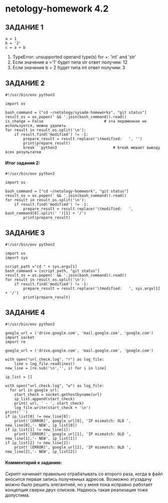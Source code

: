 # netology-homework 4.2


## ЗАДАНИЕ 1

```python3
a = 1
b = '2'
c = a + b
```
1. TypeError: unsupported operand type(s) for +: 'int' and 'str' 
2. Если значение  a ='1' будет типа str ответ получим: 12
3. Если значение  b = 2 будет типа int ответ получим: 3

## ЗАДАНИЕ 2

```python3
#!/usr/bin/env python3

import os

bash_command = ["cd ~/netology/sysadm-homeworks", "git status"]
result_os = os.popen(' && '.join(bash_command)).read()
is_change = False							# эта переменная не используется, можно удалить
for result in result_os.split('\n'):
    if result.find('modified') != -1:
        prepare_result = result.replace('\tmodified:   ', '')
        print(prepare_result)
        break```python3							# break мешает выводу всех результатов 
```
#### Итог задания 2:

```python3
#!/usr/bin/env python3

import os

bash_command = ["cd ~/netology-homework", "git status"]
result_os = os.popen(' && '.join(bash_command)).read()
for result in result_os.split('\n'):
    if result.find('modified') != -1:
        prepare_result = result.replace('\tmodified:   ', bash_command[0].split(' ')[1] + '/')
        print(prepare_result)
```

## ЗАДАНИЕ 3

```python3
#!/usr/bin/env python3

import os
import sys

script_path ="cd " + sys.argv[1]
bash_command = [script_path, "git status"]
result_os = os.popen(' && '.join(bash_command)).read()
for result in result_os.split('\n'):
    if result.find('modified') != -1:
        prepare_result = result.replace('\tmodified:   ', sys.argv[1] + '/')
        print(prepare_result)
```

## ЗАДАНИЕ 4

```python3
#!/usr/bin/env python3

google_url = ('drive.google.com', 'mail.google.com', 'google.com')
import socket
import re

google_url = ('drive.google.com', 'mail.google.com', 'google.com')

with open("url_check.log", "r") as log_file:
    line = log_file.readlines()
new_line = [re.sub('\n','', i) for i in line]

ip_list = []

with open("url_check.log", "w") as log_file:
  for url in google_url:
    start_check = socket.gethostbyname(url)
    ip_list.append(start_check)
    print( url, ' - ', start_check)
    log_file.write(start_check + '\n')
print(' ')
if ip_list[0] != new_line[0]: 
    print('[ERROR]', google_url[0], 'IP mismatch: OLD ', new_line[0],'- NEW', ip_list[0])
if ip_list[1] != new_line[1]: 
    print('[ERROR]', google_url[1], 'IP mismatch: OLD ', new_line[1],'- NEW', ip_list[1])
if ip_list[2] != new_line[2]: 
    print('[ERROR]', google_url[2], 'IP mismatch: OLD ', new_line[2],'- NEW', ip_list[2])
```
#### Комментарий к заданию:
Скрипт начинает правильно отрабатывать со второго раза, когда в файл вносится первая запись полученных адресов. Возможно этузадачу можно было решить элегантней, но у меня пока исправно работает концепция сверки двух списков. Надеюсь такая реализация тоже допустима.

